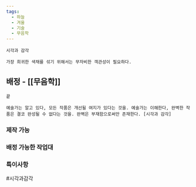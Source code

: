 ```yaml
---
tags:
  - 하늘
  - 겨울
  - 기술
  - 무음학
---
```



```
시각과 감각

가장 희귀한 색채를 섞기 위해서는 무자비한 객관성이 필요하다.

```


## 배정 - [[무음학]]

```
끝

예술가는 알고 있다, 모든 작품은 개선될 여지가 있다는 것을. 예술가는 이해한다, 완벽한 작품은 결코 완성될 수 없다는 것을. 완벽은 부재함으로써만 존재한다. [시각과 감각]
```

### 제작 가능



### 배정 가능한 작업대



### 특이사항

#시각과감각 